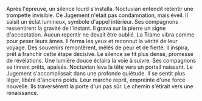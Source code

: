 Après l'épreuve, un silence lourd s'installa.
Noctuvian entendit retentir une trompette invisible.
Ce Jugement n'était pas condamnation, mais éveil.
Il saisit un éclat lumineux, symbole d'appel intérieur.
Ses compagnons ressentirent la gravité de l'instant.
Il grava sur la pierre un signe d'acceptation.
Aucun repentir ne devait être oublié.
La Trame vibra comme pour peser leurs âmes.
Il ferma les yeux et reconnut la vérité de leur voyage.
Des souvenirs remontèrent, mêlés de peur et de fierté.
Il inspira, prêt à franchir cette étape décisive.
Le silence se fit plus dense, promesse de révélations.
Une lumière douce éclaira la voie à suivre.
Ses compagnons se tinrent prêts, apaisés.
Noctuvian leva la tête vers un portail naissant.
Le Jugement s'accomplissait dans une profonde quiétude.
Il se sentit plus léger, libéré d'anciens poids.
Leur marche reprit, empreinte d'une force nouvelle.
Ils traversèrent la porte d'un pas sûr.
Le chemin s'étirait vers une renaissance.
